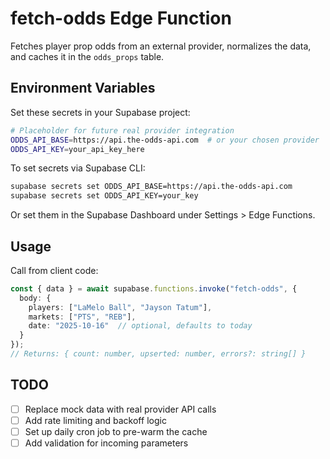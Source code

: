 # fetch-odds Edge Function

Fetches player prop odds from an external provider, normalizes the data, and caches it in the `odds_props` table.

## Environment Variables

Set these secrets in your Supabase project:

```bash
# Placeholder for future real provider integration
ODDS_API_BASE=https://api.the-odds-api.com  # or your chosen provider
ODDS_API_KEY=your_api_key_here
```

To set secrets via Supabase CLI:
```bash
supabase secrets set ODDS_API_BASE=https://api.the-odds-api.com
supabase secrets set ODDS_API_KEY=your_key
```

Or set them in the Supabase Dashboard under Settings > Edge Functions.

## Usage

Call from client code:
```typescript
const { data } = await supabase.functions.invoke("fetch-odds", {
  body: {
    players: ["LaMelo Ball", "Jayson Tatum"],
    markets: ["PTS", "REB"],
    date: "2025-10-16"  // optional, defaults to today
  }
});
// Returns: { count: number, upserted: number, errors?: string[] }
```

## TODO

- [ ] Replace mock data with real provider API calls
- [ ] Add rate limiting and backoff logic
- [ ] Set up daily cron job to pre-warm the cache
- [ ] Add validation for incoming parameters
